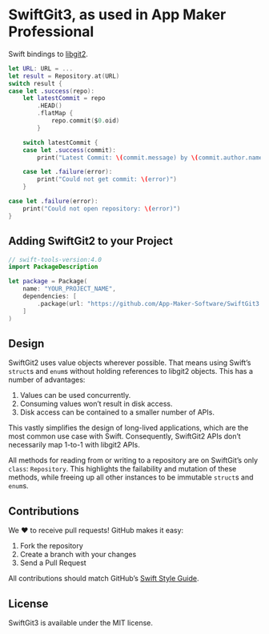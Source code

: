 # SwiftGit3, as used in App Maker Professional

Swift bindings to [libgit2](https://github.com/libgit2/libgit2).

```swift
let URL: URL = ...
let result = Repository.at(URL)
switch result {
case let .success(repo):
    let latestCommit = repo
        .HEAD()
        .flatMap {
            repo.commit($0.oid)
        }

    switch latestCommit {
    case let .success(commit):
        print("Latest Commit: \(commit.message) by \(commit.author.name)")

    case let .failure(error):
        print("Could not get commit: \(error)")
    }

case let .failure(error):
    print("Could not open repository: \(error)")
}
```

## Adding SwiftGit2 to your Project

```swift
// swift-tools-version:4.0
import PackageDescription

let package = Package(
    name: "YOUR_PROJECT_NAME",
    dependencies: [
        .package(url: "https://github.com/App-Maker-Software/SwiftGit3.git", from: "1.0.0"),
    ]
)
```

## Design
SwiftGit2 uses value objects wherever possible. That means using Swift’s `struct`s and `enum`s without holding references to libgit2 objects. This has a number of advantages:

1. Values can be used concurrently.
2. Consuming values won’t result in disk access.
3. Disk access can be contained to a smaller number of APIs.

This vastly simplifies the design of long-lived applications, which are the most common use case with Swift. Consequently, SwiftGit2 APIs don’t necessarily map 1-to-1 with libgit2 APIs.

All methods for reading from or writing to a repository are on SwiftGit’s only `class`: `Repository`. This highlights the failability and mutation of these methods, while freeing up all other instances to be immutable `struct`s and `enum`s.

## Contributions
We :heart: to receive pull requests! GitHub makes it easy:

1. Fork the repository
2. Create a branch with your changes
3. Send a Pull Request

All contributions should match GitHub’s [Swift Style Guide](https://github.com/github/swift-style-guide).

## License
SwiftGit3 is available under the MIT license.
